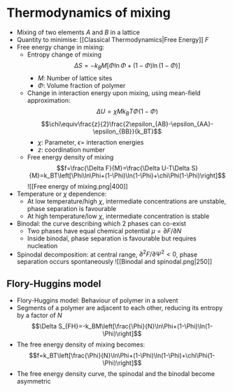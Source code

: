 # Thermodynamics of mixing
- Mixing of two elements $A$ and $B$ in a lattice
- Quantity to minimise: [[Classical Thermodynamics|Free Energy]] $F$
- Free energy change in mixing:
	- Entropy change of mixing
	$$\Delta S=-k_BM\left[\Phi\ln\Phi+(1-\Phi)\ln(1-\Phi)\right]$$
		- $M$: Number of lattice sites
		- $\Phi$: Volume fraction of polymer
	- Change in interaction energy upon mixing, using mean-field approximation:
	$$\Delta U=\chi Mk_BT\Phi(1-\Phi)$$
	$$\chi\equiv\frac{z}{2}\frac{2\epsilon_{AB}-\epsilon_{AA}-\epsilon_{BB}}{k_BT}$$
		- $\chi$: Parameter, $\epsilon=$ interaction energies
		- $z$: coordination number
	- Free energy density of mixing
	$$f=\frac{\Delta F}{M}=\frac{\Delta U-T\Delta S}{M}=k_BT\left[\Phi\ln\Phi+(1-\Phi)\ln(1-\Phi)+\chi\Phi(1-\Phi)\right]$$
![[Free energy of mixing.png|400]]
- Temperature or $\chi$ dependence:
	- At low temperature/high $\chi$, intermediate concentrations are unstable, phase separation is favourable
	- At high temperature/low $\chi$, intermediate concentration is stable
- Binodal: the curve describing which 2 phases can co-exist
	- Two phases have equal chemical potential $\mu=\partial F/\partial N$
	- Inside binodal, phase separation is favourable but requires nucleation
- Spinodal decomposition: at central range, $\partial^2F/\partial\Psi^2<0$, phase separation occurs spontaneously
![[Binodal and spinodal.png|250]]

## Flory-Huggins model
- Flory-Huggins model: Behaviour of polymer in a solvent
- Segments of a polymer are adjacent to each other, reducing its entropy by a factor of $N$
$$\Delta S_{FH}=-k_BM\left[\frac{\Phi}{N}\ln\Phi+(1-\Phi)\ln(1-\Phi)\right]$$
- The free energy density of mixing becomes:
$$f=k_BT\left[\frac{\Phi}{N}\ln\Phi+(1-\Phi)\ln(1-\Phi)+\chi\Phi(1-\Phi)\right]$$
- The free energy density curve, the spinodal and the binodal become asymmetric